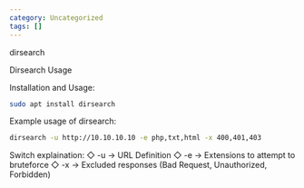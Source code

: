 ```yaml
---
category: Uncategorized
tags: []
---
```

dirsearch

Dirsearch Usage

Installation and Usage:

~~~bash
sudo apt install dirsearch
~~~

Example usage of dirsearch:

~~~bash
dirsearch -u http://10.10.10.10 -e php,txt,html -x 400,401,403
~~~

Switch explaination:
   ◇ -u → URL Definition
   ◇ -e → Extensions to attempt to bruteforce
   ◇ -x → Excluded responses (Bad Request, Unauthorized, Forbidden)
